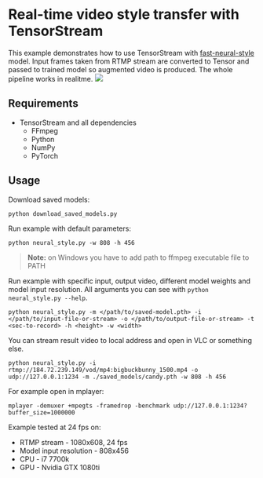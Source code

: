 
# Real-time video style transfer with TensorStream

This example demonstrates how to use TensorStream with [fast-neural-style](https://github.com/pytorch/examples/tree/master/fast_neural_style) model.
Input frames taken from RTMP stream are converted to Tensor and passed to trained model so augmented video is produced. The whole pipeline works in realitme.
![](example.gif)


## Requirements

* TensorStream and all dependencies
    * FFmpeg
    * Python
    * NumPy
    * PyTorch

## Usage

Download saved models:
```
python download_saved_models.py
```

Run example with default parameters:
```
python neural_style.py -w 808 -h 456 
```
>**Note:** on Windows you have to add path to ffmpeg executable file to PATH

Run example with specific input, output video, different model weights and model input resolution. All arguments you can see with `python neural_style.py --help`.
```
python neural_style.py -m </path/to/saved-model.pth> -i </path/to/input-file-or-stream> -o </path/to/output-file-or-stream> -t <sec-to-record> -h <height> -w <width>
```

You can stream result video to local address and open in VLC or something else.
```
python neural_style.py -i rtmp://184.72.239.149/vod/mp4:bigbuckbunny_1500.mp4 -o udp://127.0.0.1:1234 -m ./saved_models/candy.pth -w 808 -h 456
```

For example open in mplayer:
```
mplayer -demuxer +mpegts -framedrop -benchmark udp://127.0.0.1:1234?buffer_size=1000000
```

Example tested at 24 fps on:
* RTMP stream - 1080x608, 24 fps 
* Model input resolution - 808x456 
* CPU - i7 7700k
* GPU - Nvidia GTX 1080ti
